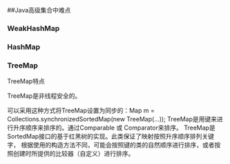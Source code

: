 
##Java高级集合中难点

### WeakHashMap

### HashMap

### TreeMap

TreeMap特点

TreeMap是非线程安全的。 

可以采用这种方式将TreeMap设置为同步的：Map m = Collections.synchronizedSortedMap(new TreeMap(…));
TreeMap是用键来进行升序顺序来排序的。通过Comparable 或 Comparator来排序。 
TreeMap是SortedMap接口的基于红黑树的实现。此类保证了映射按照升序顺序排列关键字， 根据使用的构造方法不同，可能会按照键的类的自然顺序进行排序，或者按照创建时所提供的比较器（自定义）进行排序。 


